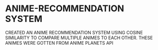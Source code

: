 # ANIME-RECOMMENDATION SYSTEM
CREATED AN ANIME RECOMMENDATION SYSTEM USING COSINE SIMILARITY TO COMPARE MULTIPLE ANIMES TO EACH OTHER. THESE ANIMES WERE GOTTEN FROM ANIME PLANETS API
